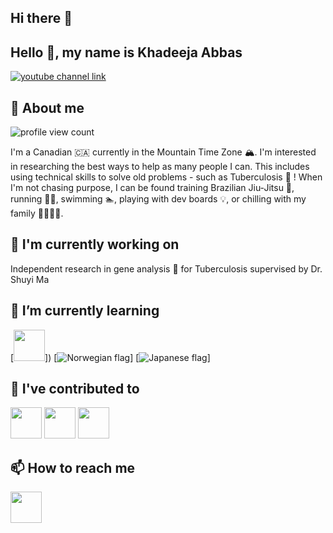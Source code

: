 ## Hi there 👋
## Hello 👋, my name is Khadeeja Abbas

[![youtube channel link](https://img.shields.io/badge/YouTube-FF0000?style=for-the-badge&logo=youtube&logoColor=white)](https://www.youtube.com/@KhadeejaAbbasw)

## 🙉 About me

![profile view count](https://komarev.com/ghpvc/?username=KhadeejaAbbas)

I'm a Canadian 🇨🇦 currently in the Mountain Time Zone 🏔. I'm interested in researching the best ways to help as many people I can. This includes using technical skills to solve old problems - such as Tuberculosis 🧬 ! When I'm not chasing purpose, I can be found training Brazilian Jiu-Jitsu 🥋, running 🏃‍♂️, swimming 🏊, playing with dev boards 💡, or chilling with my family 👨‍👩‍👧‍👦. 
## 🔭 I'm currently working on

Independent research in gene analysis 🧬 for Tuberculosis supervised by Dr. Shuyi Ma 

## 🌱 I’m currently learning
[<img src="https://www.google.ca/url?sa=i&url=https%3A%2F%2Femojiterra.com%2Fflag-for-norway%2F&psig=AOvVaw0T1ubWI8R5g6A9V_lxLrzg&ust=1723601042910000&source=images&cd=vfe&opi=89978449&ved=0CBIQjRxqFwoTCMjKnLPw8IcDFQAAAAAdAAAAABAE" height="50px">])
[![Norwegian flag]((https://www.google.ca/url?sa=i&url=https%3A%2F%2Femojiterra.com%2Fflag-for-norway%2F&psig=AOvVaw0T1ubWI8R5g6A9V_lxLrzg&ust=1723601042910000&source=images&cd=vfe&opi=89978449&ved=0CBIQjRxqFwoTCMjKnLPw8IcDFQAAAAAdAAAAABAE))]
[![Japanese flag]((https://www.google.ca/url?sa=i&url=https%3A%2F%2Fstock.adobe.com%2Fimages%2Fjapanese-flag-icon-isolated-on-transparent-background-vector%2F483956658&psig=AOvVaw2_fYGhdMR5hD6ZoPnbeCI4&ust=1723601120165000&source=images&cd=vfe&opi=89978449&ved=0CBIQjRxqFwoTCJDk6tnw8IcDFQAAAAAdAAAAABAE))]

## 🔨 I've contributed to

[<img src="https://www.google.ca/url?sa=i&url=https%3A%2F%2Fwww.vecteezy.com%2Fvector-art%2F4218406-cute-parking-attendant-vector-design&psig=AOvVaw1oQY7qvrxgEfDt9Np4DctW&ust=1723601187154000&source=images&cd=vfe&opi=89978449&ved=0CBIQjRxqFwoTCMim3PXw8IcDFQAAAAAdAAAAABAP" height="50px">]((https://github.com/KhadeejaAbbas/CalgaryHacks2024))
[<img src="https://www.google.ca/url?sa=i&url=https%3A%2F%2Fwww.vecteezy.com%2Fpng%2F11003366-cute-travel-icon&psig=AOvVaw2MoewIsPbiJ3tNHAuVCWEa&ust=1723601288382000&source=images&cd=vfe&opi=89978449&ved=0CBIQjRxqFwoTCODYhqfx8IcDFQAAAAAdAAAAABAE" height="50px">](https://github.com/KhadeejaAbbas/CalgaryHacks2023)
[<img src="https://embeddedinembedded.com/wp-content/uploads/2023/08/EiEBoard-e1692740173792.jpg" height="50px">](https://github.com/KhadeejaAbbas/razor_sam3u2)




## 📫 How to reach me

[<img src="[assets/envelope.png](https://www.google.ca/url?sa=i&url=https%3A%2F%2Fwww.rawpixel.com%2Fsearch%2Fold%2520envelope&psig=AOvVaw3F9QtrzDmS9raCOswp2OXB&ust=1723600910040000&source=images&cd=vfe&opi=89978449&ved=0CBIQjRxqFwoTCIDhjPPv8IcDFQAAAAAdAAAAABAE)" height="50px">](mailto:khadeejaabbas58@gmail.com)

<!--
**KhadeejaAbbas/KhadeejaAbbas** is a ✨ _special_ ✨ repository because its `README.md` (this file) appears on your GitHub profile.

Here are some ideas to get you started:

- 🔭 I’m currently working on ...
- 🌱 I’m currently learning ...
- 👯 I’m looking to collaborate on ...
- 🤔 I’m looking for help with ...
- 💬 Ask me about ...
- ⚡ Fun fact: ...
-->
